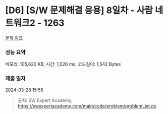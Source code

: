 # [D6] [S/W 문제해결 응용] 8일차 - 사람 네트워크2 - 1263 

[문제 링크](https://swexpertacademy.com/main/code/problem/problemDetail.do?contestProbId=AV18P2B6Iu8CFAZN) 

### 성능 요약

메모리: 105,620 KB, 시간: 1,026 ms, 코드길이: 1,542 Bytes

### 제출 일자

2024-03-28 15:55



> 출처: SW Expert Academy, https://swexpertacademy.com/main/code/problem/problemList.do
